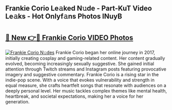 ## Frankie Corio Le𝚊ked N𝚞de - Part-KuT Video Le𝚊ks - Hot Onlyf𝚊ns Photos INuyB

# <h2><a href="http://ab4446.deff.icu/?id=Frankie+Corio">🔗 New 👉🔴 Frankie Corio VIDEO Photos</a></h2>

[![Frankie Corio N𝚞des](https://i.imgur.com/rIISA9y.gif)](http://ab4446.deff.icu/?id=Frankie+Corio)
Frankie Corio began her online journey in 2017, initially creating cosplay and gaming-related content. Her content gradually evolved, becoming increasingly sexually suggestive. She gained initial attention through Twitch streams and Instagram posts featuring provocative imagery and suggestive commentary. Frankie Corio is a rising star in the indie-pop scene. With a voice that evokes vulnerability and strength in equal measure, she crafts heartfelt songs that resonate with audiences on a deeply personal level. Her music tackles complex themes like mental health, heartbreak, and societal expectations, making her a voice for her generation.

